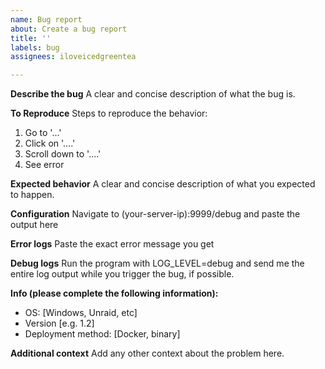 ```yaml
---
name: Bug report
about: Create a bug report
title: ''
labels: bug
assignees: iloveicedgreentea

---
```


**Describe the bug**
A clear and concise description of what the bug is.

**To Reproduce**
Steps to reproduce the behavior:
1. Go to '...'
2. Click on '....'
3. Scroll down to '....'
4. See error

**Expected behavior**
A clear and concise description of what you expected to happen.

**Configuration**
Navigate to (your-server-ip):9999/debug and paste the output here

**Error logs**
Paste the exact error message you get

**Debug logs**
Run the program with LOG_LEVEL=debug and send me the entire log output while you trigger the bug, if possible.

**Info (please complete the following information):**
 - OS: [Windows, Unraid, etc]
 - Version [e.g. 1.2]
 - Deployment method: [Docker, binary]

**Additional context**
Add any other context about the problem here.

